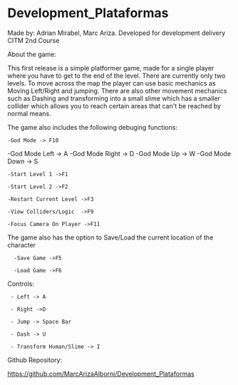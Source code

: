 # Development_Plataformas

Made by: Adrian Mirabel, Marc Ariza.
Developed for development delivery CITM 2nd Course


About the game:

This first release is a simple platformer game, made for a single player where you have to get to the end of the level. There are currently only two levels.
To move across the map the player can use basic mechanics as Moving Left/Right and jumping. There are also other movement mechanics such as Dashing and transforming 
into a small slime which has a smaller collider which allows you to reach certain areas that can't be reached by normal means.

 The game also includes the following  debuging functions:

    -God Mode -> F10

-God Mode Left -> A
-God Mode Right -> D
-God Mode Up -> W
-God Mode Down -> S

    
    -Start Level 1 ->F1
  
    -Start Level 2 ->F2

    -Restart Current Level ->F3

    -View Colliders/Logic  ->F9

    -Focus Camera On Player ->F11




 The game also has the option to Save/Load the current location of the character 



      -Save Game ->F5

      -Load Game ->F6



 Controls:


     - Left -> A
     
     - Right ->D

     - Jump -> Space Bar

     - Dash -> U

     - Transform Human/Slime -> I


 Github Repository:

 https://github.com/MarcArizaAlborni/Development_Plataformas


